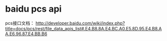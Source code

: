 baidu pcs api
===

pcs接口文档： http://developer.baidu.com/wiki/index.php?title=docs/pcs/rest/file_data_apis_list#.E4.B8.8A.E4.BC.A0.E5.8D.95.E4.B8.AA.E6.96.87.E4.BB.B6